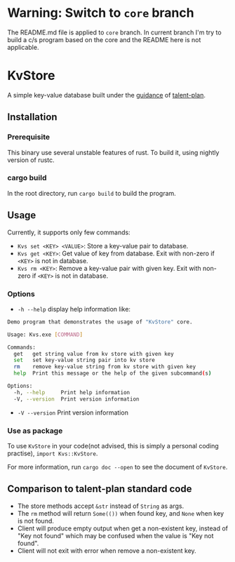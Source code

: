 # Warning: Switch to `core` branch
The README.md file is applied to `core` branch. In current branch I'm try to build a c/s program based on the core and the README here is not applicable.

# KvStore
A simple key-value database built under the [guidance](https://github.com/pingcap/talent-plan/tree/master/courses/rust/projects/project-2) of [talent-plan](https://github.com/pingcap/talent-plan).

## Installation

### Prerequisite
This binary use several unstable features of rust. To build it, using nightly version of rustc.

### cargo build
In the root directory, run `cargo build` to build the program.

## Usage
Currently, it supports only few commands:
* `Kvs set <KEY> <VALUE>`: Store a key-value pair to database.
* `Kvs get <KEY>`: Get value of key from database. Exit with non-zero if `<KEY>` is not in database.
* `Kvs rm <KEY>`: Remove a key-value pair with given key. Exit with non-zero if `<KEY>` is not in database.

### Options
* `-h --help` display help information like:
```bash
Demo program that demonstrates the usage of "KvStore" core.

Usage: Kvs.exe [COMMAND]

Commands:
  get   get string value from kv store with given key
  set   set key-value string pair into kv store
  rm    remove key-value string from kv store with given key
  help  Print this message or the help of the given subcommand(s)

Options:
  -h, --help     Print help information
  -V, --version  Print version information
```
* `-V --version` Print version information

### Use as package
To use `KvStore` in your code(not advised, this is simply a personal coding practise), `import Kvs::KvStore`.

For more information, run `cargo doc --open` to see the document of `KvStore`.

## Comparison to talent-plan standard code
* The store methods accept `&str` instead of `String` as args.
* The `rm` method will return `Some(())` when found key, and `None` when key is not found.
* Client will produce empty output when get a non-existent key, instead of "Key not found" which may be confused when the value is "Key not found".
* Client will not exit with error when remove a non-existent key.